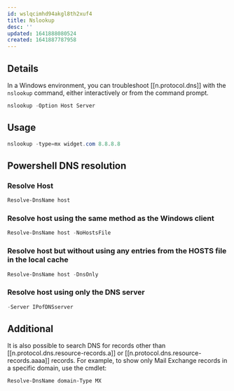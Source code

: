 ```yaml
---
id: wslqcimhd94akgl8th2xuf4
title: Nslookup
desc: ''
updated: 1641888080524
created: 1641887787958
---
```




## Details

In a Windows environment, you can troubleshoot [[n.protocol.dns]] with the `nslookup` command, either interactively or from the command prompt.

```powershell
nslookup -Option Host Server
```

## Usage

```powershell
nslookup -type=mx widget.com 8.8.8.8
```

## Powershell DNS resolution

### Resolve Host

```powershell
Resolve-DnsName host
```

### Resolve host using the same method as the Windows client

```powershell
Resolve-DnsName host -NoHostsFile
```

### Resolve host but without using any entries from the HOSTS file in the local cache

```powershell
Resolve-DnsName host -DnsOnly
```

### Resolve host using only the DNS server 

```powershell
-Server IPofDNSserver
```

## Additional

It is also possible to search DNS for records other than [[n.protocol.dns.resource-records.a]] or [[n.protocol.dns.resource-records.aaaa]] records. For example, to show only Mail Exchange records in a specific domain, use the cmdlet:

```powershell
Resolve-DnsName domain-Type MX
```


